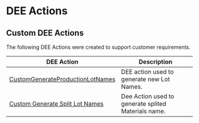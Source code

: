 # DEE Actions

## Custom DEE Actions

The following DEE Actions were created to support customer requirements.

| DEE Action                                                                                                    | Description                                           |
| ------------------------------------------------------------------------------------------------------------- | ----------------------------------------------------- |
| [CustomGenerateProductionLotNames](/AMSOsram/tecspecs>artifacts>deeactions>CustomGenerateProductionLotNames)  | DEE action used to generate new Lot Names.            |
| [Custom Generate Split Lot Names](/AMSOsram/tecspecs>artifacts>deeactions>CustomGenerateSplitLotNames)        | Dee Action used to generate splited Materials name.   |

